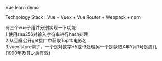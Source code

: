 Vue learn demo 

Technology Stack : Vue + Vuex + Vue Router + Webpack + npm  

有三个vue子组件分别实现一下功能  
1.使用sha256对输入字符串进行hash处理  
2.从豆瓣公开get接口中获取Top10电影名  
3.vuex store例子，一个是对数字+5或-3处理另一个是获取X年Y月1号是周几(1900年及其之后有效)  
